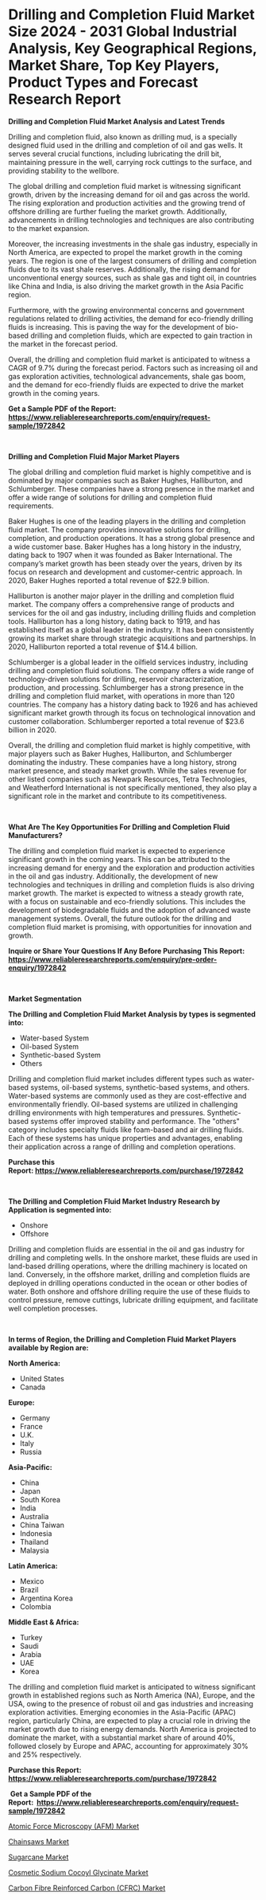 <p><h1>Drilling and Completion Fluid Market Size 2024 - 2031 Global Industrial Analysis, Key Geographical Regions, Market Share, Top Key Players, Product Types and Forecast Research Report</h1></p><p><strong>Drilling and Completion Fluid Market Analysis and Latest Trends</strong></p>
<p><p>Drilling and completion fluid, also known as drilling mud, is a specially designed fluid used in the drilling and completion of oil and gas wells. It serves several crucial functions, including lubricating the drill bit, maintaining pressure in the well, carrying rock cuttings to the surface, and providing stability to the wellbore.</p><p>The global drilling and completion fluid market is witnessing significant growth, driven by the increasing demand for oil and gas across the world. The rising exploration and production activities and the growing trend of offshore drilling are further fueling the market growth. Additionally, advancements in drilling technologies and techniques are also contributing to the market expansion.</p><p>Moreover, the increasing investments in the shale gas industry, especially in North America, are expected to propel the market growth in the coming years. The region is one of the largest consumers of drilling and completion fluids due to its vast shale reserves. Additionally, the rising demand for unconventional energy sources, such as shale gas and tight oil, in countries like China and India, is also driving the market growth in the Asia Pacific region.</p><p>Furthermore, with the growing environmental concerns and government regulations related to drilling activities, the demand for eco-friendly drilling fluids is increasing. This is paving the way for the development of bio-based drilling and completion fluids, which are expected to gain traction in the market in the forecast period.</p><p>Overall, the drilling and completion fluid market is anticipated to witness a CAGR of 9.7% during the forecast period. Factors such as increasing oil and gas exploration activities, technological advancements, shale gas boom, and the demand for eco-friendly fluids are expected to drive the market growth in the coming years.</p></p>
<p><strong>Get a Sample PDF of the Report:&nbsp; <a href="https://www.reliableresearchreports.com/enquiry/request-sample/1972842">https://www.reliableresearchreports.com/enquiry/request-sample/1972842</a></strong></p>
<p>&nbsp;</p>
<p><strong>Drilling and Completion Fluid Major Market Players</strong></p>
<p><p>The global drilling and completion fluid market is highly competitive and is dominated by major companies such as Baker Hughes, Halliburton, and Schlumberger. These companies have a strong presence in the market and offer a wide range of solutions for drilling and completion fluid requirements.</p><p>Baker Hughes is one of the leading players in the drilling and completion fluid market. The company provides innovative solutions for drilling, completion, and production operations. It has a strong global presence and a wide customer base. Baker Hughes has a long history in the industry, dating back to 1907 when it was founded as Baker International. The company’s market growth has been steady over the years, driven by its focus on research and development and customer-centric approach. In 2020, Baker Hughes reported a total revenue of $22.9 billion.</p><p>Halliburton is another major player in the drilling and completion fluid market. The company offers a comprehensive range of products and services for the oil and gas industry, including drilling fluids and completion tools. Halliburton has a long history, dating back to 1919, and has established itself as a global leader in the industry. It has been consistently growing its market share through strategic acquisitions and partnerships. In 2020, Halliburton reported a total revenue of $14.4 billion.</p><p>Schlumberger is a global leader in the oilfield services industry, including drilling and completion fluid solutions. The company offers a wide range of technology-driven solutions for drilling, reservoir characterization, production, and processing. Schlumberger has a strong presence in the drilling and completion fluid market, with operations in more than 120 countries. The company has a history dating back to 1926 and has achieved significant market growth through its focus on technological innovation and customer collaboration. Schlumberger reported a total revenue of $23.6 billion in 2020.</p><p>Overall, the drilling and completion fluid market is highly competitive, with major players such as Baker Hughes, Halliburton, and Schlumberger dominating the industry. These companies have a long history, strong market presence, and steady market growth. While the sales revenue for other listed companies such as Newpark Resources, Tetra Technologies, and Weatherford International is not specifically mentioned, they also play a significant role in the market and contribute to its competitiveness.</p></p>
<p>&nbsp;</p>
<p><strong>What Are The Key Opportunities For Drilling and Completion Fluid Manufacturers?</strong></p>
<p><p>The drilling and completion fluid market is expected to experience significant growth in the coming years. This can be attributed to the increasing demand for energy and the exploration and production activities in the oil and gas industry. Additionally, the development of new technologies and techniques in drilling and completion fluids is also driving market growth. The market is expected to witness a steady growth rate, with a focus on sustainable and eco-friendly solutions. This includes the development of biodegradable fluids and the adoption of advanced waste management systems. Overall, the future outlook for the drilling and completion fluid market is promising, with opportunities for innovation and growth.</p></p>
<p><strong>Inquire or Share Your Questions If Any Before Purchasing This Report: <a href="https://www.reliableresearchreports.com/enquiry/pre-order-enquiry/1972842">https://www.reliableresearchreports.com/enquiry/pre-order-enquiry/1972842</a></strong></p>
<p>&nbsp;</p>
<p><strong>Market Segmentation</strong></p>
<p><strong>The Drilling and Completion Fluid Market Analysis by types is segmented into:</strong></p>
<p><ul><li>Water-based System</li><li>Oil-based System</li><li>Synthetic-based System</li><li>Others</li></ul></p>
<p><p>Drilling and completion fluid market includes different types such as water-based systems, oil-based systems, synthetic-based systems, and others. Water-based systems are commonly used as they are cost-effective and environmentally friendly. Oil-based systems are utilized in challenging drilling environments with high temperatures and pressures. Synthetic-based systems offer improved stability and performance. The "others" category includes specialty fluids like foam-based and air drilling fluids. Each of these systems has unique properties and advantages, enabling their application across a range of drilling and completion operations.</p></p>
<p><strong>Purchase this Report:&nbsp;<a href="https://www.reliableresearchreports.com/purchase/1972842">https://www.reliableresearchreports.com/purchase/1972842</a></strong></p>
<p>&nbsp;</p>
<p><strong>The Drilling and Completion Fluid Market Industry Research by Application is segmented into:</strong></p>
<p><ul><li>Onshore</li><li>Offshore</li></ul></p>
<p><p>Drilling and completion fluids are essential in the oil and gas industry for drilling and completing wells. In the onshore market, these fluids are used in land-based drilling operations, where the drilling machinery is located on land. Conversely, in the offshore market, drilling and completion fluids are deployed in drilling operations conducted in the ocean or other bodies of water. Both onshore and offshore drilling require the use of these fluids to control pressure, remove cuttings, lubricate drilling equipment, and facilitate well completion processes.</p></p>
<p>&nbsp;</p>
<p><strong>In terms of Region, the Drilling and Completion Fluid Market Players available by Region are:</strong></p>
<p>
    <p> <strong> North America: </strong>
        <ul>
            <li>United States</li>
            <li>Canada</li>
        </ul>
        </p> 
    <p> <strong> Europe: </strong>
        <ul>
            <li>Germany</li>
            <li>France</li>
            <li>U.K.</li>
            <li>Italy</li>
            <li>Russia</li>
        </ul>
        </p> 
    <p> <strong> Asia-Pacific: </strong>
        <ul>
            <li>China</li>
            <li>Japan</li>
            <li>South Korea</li>
            <li>India</li>
            <li>Australia</li>
            <li>China Taiwan</li>
            <li>Indonesia</li>
            <li>Thailand</li>
            <li>Malaysia</li>
        </ul>
        </p> 
    <p> <strong> Latin America: </strong>
        <ul>
            <li>Mexico</li>
            <li>Brazil</li>
            <li>Argentina Korea</li>
            <li>Colombia</li>
        </ul>
        </p> 
    <p> <strong> Middle East & Africa: </strong>
        <ul>
            <li>Turkey</li>
            <li>Saudi</li>
            <li>Arabia</li>
            <li>UAE</li>
            <li>Korea</li>
        </ul>
    </p>
    </p>
<p><p>The drilling and completion fluid market is anticipated to witness significant growth in established regions such as North America (NA), Europe, and the USA, owing to the presence of robust oil and gas industries and increasing exploration activities. Emerging economies in the Asia-Pacific (APAC) region, particularly China, are expected to play a crucial role in driving the market growth due to rising energy demands. North America is projected to dominate the market, with a substantial market share of around 40%, followed closely by Europe and APAC, accounting for approximately 30% and 25% respectively.</p></p>
<p><strong>Purchase this Report: <a href="https://www.reliableresearchreports.com/purchase/1972842">https://www.reliableresearchreports.com/purchase/1972842</a></strong></p>
<p>&nbsp;<strong>Get a Sample PDF of the Report:&nbsp;&nbsp;<a href="https://www.reliableresearchreports.com/enquiry/request-sample/1972842">https://www.reliableresearchreports.com/enquiry/request-sample/1972842</a></strong></p>
<p><strong></strong></p>
<p><p><a href="https://issuu.com/reportprime-2/docs/atomic-force-microscopy-afm-market-size-2030.pptx">Atomic Force Microscopy (AFM) Market</a></p><p><a href="https://issuu.com/reportprime-2/docs/chainsaws-market-size-2030.pptx">Chainsaws Market</a></p><p><a href="https://issuu.com/reportprime-2/docs/sugarcane-market-size-2030.pptx">Sugarcane Market</a></p><p><a href="https://github.com/Chiragrp23/Market-Research-Report-List-2/blob/main/cosmetic-sodium-cocoyl-glycinate-market.md">Cosmetic Sodium Cocoyl Glycinate Market</a></p><p><a href="https://github.com/Chiragrp24/Market-Research-Report-List-2/blob/main/carbon-fibre-reinforced-carbon-cfrc-market.md">Carbon Fibre Reinforced Carbon (CFRC) Market</a></p></p>